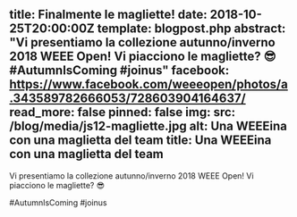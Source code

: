 title: Finalmente le magliette!
date: 2018-10-25T20:00:00Z
template: blogpost.php
abstract: "Vi presentiamo la collezione autunno/inverno 2018 WEEE Open! Vi piacciono le magliette? 😎 #AutumnIsComing #joinus"
facebook: https://www.facebook.com/weeeopen/photos/a.343589782666053/728603904164637/
read_more: false
pinned: false
img:
    src: /blog/media/js12-magliette.jpg
    alt: Una WEEEina con una maglietta del team
    title: Una WEEEina con una maglietta del team
---
Vi presentiamo la collezione autunno/inverno 2018 WEEE Open! Vi piacciono le magliette? 😎

\#AutumnIsComing \#joinus
